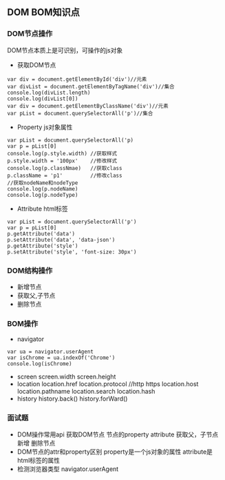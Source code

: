 ## DOM BOM知识点
### DOM节点操作
DOM节点本质上是可识别，可操作的js对象
* 获取DOM节点
```
var div = document.getElementById('div')//元素
var divList = document.getElementByTagName('div')//集合
console.log(divList.length)
console.log(divList[0])
var div = document.getElementByClassName('div')//元素
var pList = document.querySelectorAll('p')//集合

```
* Property js对象属性
```
var pList = document.querySelectorAll('p)
var p = pList[0]
console.log(p.style.width) //获取样式
p.style.width = '100px'    //修改样式
console.log(p.classNmae)   //获取class
p.className = 'p1'         //修改class
//获取nodeName和nodeType
console.log(p.nodeName)
console.log(p.nodeType)
```
* Attribute html标签
```
var pList = document.querySelectorAll('p')
var p = pList[0]
p.getAttribute('data')
p.setAttribute('data', 'data-json')
p.getAttribute('style')
p.setAttribute('style', 'font-size: 30px')

```
### DOM结构操作
* 新增节点
* 获取父,子节点
* 删除节点
### BOM操作
* navigator
```
var ua = navigator.userAgent
var isChrome = ua.indexOf('Chrome')
console.log(isChrome)
```
* screen
screen.width
screen.height
* location 
location.href
location.protocol   //http  https
location.host
location.pathname
location.search
location.hash
* history
history.back()
history.forWard()
### 面试题
* DOM操作常用api
获取DOM节点 节点的property attribute
获取父，子节点
新增 删除节点
* DOM节点的attr和property区别
property是一个js对象的属性
attribute是html标签的属性
* 检测浏览器类型
navigator.userAgent
